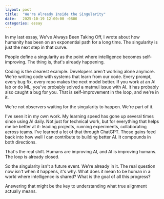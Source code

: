 ```yaml
---
layout: post
title:  "We're Already Inside the Singularity"
date:   2025-10-19 12:00:00 -0800
categories: essay
---
```

In my last essay, We've Always Been Taking Off, I wrote about how humanity has been on an exponential path for a long time. The singularity is just the next step in that curve.

People define a singularity as the point where intelligence becomes self-improving. The thing is, that's already happening.

Coding is the clearest example. Developers aren't working alone anymore. We're writing code with systems that learn from our code. Every prompt, every bug fix, every repo makes the next model better. If you work at an AI lab or do ML, you've probably solved a matmul issue with AI. It has probably also caught a bug for you. That is self-improvement in the loop, and we're in it.

We're not observers waiting for the singularity to happen. We're part of it.

I've seen it in my own work. My learning speed has gone up several times since using AI daily. Not just for technical work, but for everything that helps me be better at it: leading projects, running experiments, collaborating across teams. I've learned a lot of that through ChatGPT. Those gains feed back into how well I can contribute to building better AI. It compounds in both directions.

That's the real shift. Humans are improving AI, and AI is improving humans. The loop is already closed.

So the singularity isn't a future event. We're already in it. The real question now isn't when it happens, it's why. What does it mean to be human in a world where intelligence is shared? What is the goal of all this progress?

Answering that might be the key to understanding what true alignment actually means.

